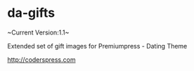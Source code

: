 # da-gifts
~Current Version:1.1~

Extended set of gift images for Premiumpress - Dating Theme

http://coderspress.com
